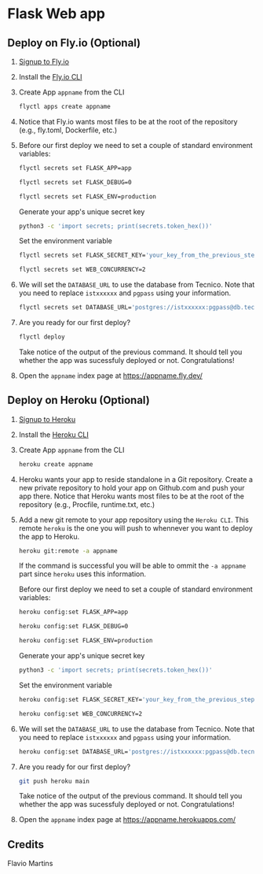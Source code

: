 # Flask Web app

## Deploy on Fly.io (Optional)

1. [Signup to Fly.io](https://fly.io/app/sign-up/)

2. Install the [Fly.io CLI](https://fly.io/docs/hands-on/install-flyctl/)

3. Create App `appname` from the CLI

   ```bash
   flyctl apps create appname
   ```

4. Notice that Fly.io wants most files to be at the root of the repository (e.g., fly.toml, Dockerfile, etc.)

5. Before our first deploy we need to set a couple of standard environment variables:

   ```bash
   flyctl secrets set FLASK_APP=app
   ```

   ```bash
   flyctl secrets set FLASK_DEBUG=0
   ```

   ```bash
   flyctl secrets set FLASK_ENV=production
   ```

   Generate your app's unique secret key

   ```bash
   python3 -c 'import secrets; print(secrets.token_hex())'
   ```

   Set the environment variable

   ```bash
   flyctl secrets set FLASK_SECRET_KEY='your_key_from_the_previous_step'
   ```

   ```bash
   flyctl secrets set WEB_CONCURRENCY=2
   ```

6. We will set the `DATABASE_URL` to use the database from Tecnico. Note that you need to replace `istxxxxxx` and `pgpass` using your information.

   ```bash
   flyctl secrets set DATABASE_URL='postgres://istxxxxxx:pgpass@db.tecnico.ulisboa.pt/istxxxxxx'
   ```

7. Are you ready for our first deploy?

   ```bash
   flyctl deploy
   ```

   Take notice of the output of the previous command. It should tell you whether the app was sucessfuly deployed or not. Congratulations!

8. Open the `appname` index page at <https://appname.fly.dev/>

## Deploy on Heroku (Optional)

1. [Signup to Heroku](https://signup.heroku.com/)

2. Install the [Heroku CLI](https://devcenter.heroku.com/articles/heroku-cli#install-the-heroku-cli)

3. Create App `appname` from the CLI

   ```bash
   heroku create appname
   ```

4. Heroku wants your app to reside standalone in a Git repository.
   Create a new private repository to hold your app on Github.com and push your app there.
   Notice that Heroku wants most files to be at the root of the repository (e.g., Procfile, runtime.txt, etc.)

5. Add a new git remote to your app repository using the `Heroku CLI`. This remote `heroku` is the one you will push to whennever you want to deploy the app to Heroku.

   ```bash
   heroku git:remote -a appname
   ```

   If the command is successful you will be able to ommit the `-a appname` part since `heroku` uses this information.

   Before our first deploy we need to set a couple of standard environment variables:

   ```bash
   heroku config:set FLASK_APP=app
   ```

   ```bash
   heroku config:set FLASK_DEBUG=0
   ```

   ```bash
   heroku config:set FLASK_ENV=production
   ```

   Generate your app's unique secret key

   ```bash
   python3 -c 'import secrets; print(secrets.token_hex())'
   ```

   Set the environment variable

   ```bash
   heroku config:set FLASK_SECRET_KEY='your_key_from_the_previous_step'
   ```

   ```bash
   heroku config:set WEB_CONCURRENCY=2
   ```

6. We will set the `DATABASE_URL` to use the database from Tecnico. Note that you need to replace `istxxxxxx` and `pgpass` using your information.

   ```bash
   heroku config:set DATABASE_URL='postgres://istxxxxxx:pgpass@db.tecnico.ulisboa.pt/istxxxxxx'
   ```

7. Are you ready for our first deploy?

   ```bash
   git push heroku main
   ```

   Take notice of the output of the previous command. It should tell you whether the app was sucessfuly deployed or not. Congratulations!

8. Open the `appname` index page at <https://appname.herokuapps.com/>

## Credits

Flavio Martins
